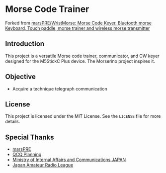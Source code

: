 # Morse Code Trainer
Forked from [marsPRE/WristMorse: Morse Code Keyer, Bluetooth morse Keyboard, Touch paddle, morse trainer and wireless morse transmitter](https://github.com/marsPRE/WristMorse)

## Introduction

This project is a versatile Morse code trainer, communicator, and CW keyer designed for the M5StickC Plus device. The Morserino project inspires it.

## Objective
- Acquire a technique telegraph communication

## License
This project is licensed under the MIT License. See the `LICENSE` file for more details.

## Special Thanks
- [marsPRE](https://github.com/marsPRE)
- [QCQ Planning](https://www.qcq.co.jp/)
- [Ministry of Internal Affairs and Communications JAPAN](https://www.soumu.go.jp/)
- [Japan Amateur Radio League](https://www.jarl.com/)